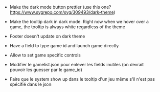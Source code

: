 - Make the dark mode button prettier (use this one?
  https://www.svgrepo.com/svg/309493/dark-theme)
- Make the tooltip dark in dark mode. Right now when we hover over a
  game, the tooltip is always white regardless of the theme
- Footer doesn't update on dark theme
- Have a field to type game id and launch game directly
- Allow to set game specific controls

- Modifier le gamelist.json pour enlever les fields inutiles (on devrait pouvoir les guesser par le game_id)
- Faire que le system show up dans le tooltip d'un jeu même s'il n'est pas spécifié dans le json